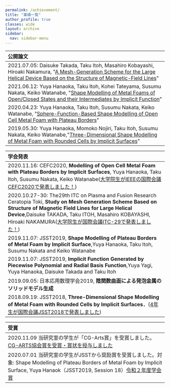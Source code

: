 ```yaml
---
permalink: /achievement/
title: "業績一覧"
author_profile: true
classes: wide
layout: archive
sidebar:
  nav: sidebar-menu
---
```


| 公開論文                                                                                                                                                                                                                                                      |
| :------------------------------------------------------------------------------------------------------------------------------------------------------------------------------------------------------------------------------------------------------------ |
| 2021.07.05: Daisuke Takada, Taku Itoh, Masahiro Kobayashi, Hiroaki Nakamura, "[A Mesh-Generation Scheme for the Large Helical Device Based on the Structure of Magnetic-Field Lines](http://www.jspf.or.jp/PFR/PFR_articles/pfr2021/pfr2021_16-2401086.html)" |
| 2021.06.12: Yuya Hanaoka, Taku Itoh, Kohei Tateyama, Susumu Nakata, Keiko Watanabe, "[Shape Modelling of Metal Foams of Open/Closed States and their Intermediates by Implicit Function](https://www.jstage.jst.go.jp/article/jasse/8/1/8_143/_article)"      |
| 2020.04.23: Yuya Hanaoka, Taku Itoh, Susumu Nakata, Keiko Watanabe, "[Sphere-Function-Based Shape Modelling of Open Cell Metal Foam with Plateau Borders](https://www.jstage.jst.go.jp/article/jasse/7/1/7_89/_article)"                                      |
| 2019.05.30: Yuya Hanaoka, Momoko Nojiri, Taku Itoh, Susumu Nakata, Keiko Watanabe,"[Three-Dimensional Shape Modelling of Metal Foam with Rounded Cells by Implicit Surfaces](https://www.jstage.jst.go.jp/article/jasse/6/1/6_195/_article)"                  |

| 学会発表                                                                                                                                                                                                                                                                                                                                                          |
| :---------------------------------------------------------------------------------------------------------------------------------------------------------------------------------------------------------------------------------------------------------------------------------------------------------------------------------------------------------------- |
| 2020.11.16: CEFC2020, **Modelling of Open Cell Metal Foam with Plateau Borders by Implicit Surfaces**, Yuya Hanaoka, Taku Itoh, Susumu Nakata, Keiko Watanabe([大学院生がIEEEの国際会議CEFC2020で発表しました！](http://www.su.cit.nihon-u.ac.jp/index.php/ja/newsarticle/254-ieee-cefc2020))                                                                     |
| 2020.10.27-30: The29th ITC on Plasma and Fusion Research Ceratopia Toki, **Study on Mesh Generation Scheme Based on Structure of Magnetic Field Lines for Large Helical Device**,Daisuke TAKADA, Taku ITOH, Masahiro KOBAYASHI, Hiroaki NAKAMURA([大学院生が国際会議ITC-29で発表しました！](http://www.su.cit.nihon-u.ac.jp/index.php/ja/newsarticle/253-itc-29)) |
| 2019.11.07: JSST2019, **Shape Modelling of Plateau Borders of Metal Foam by Implicit Surface**,Yuya Hanaoka, Taku Itoh, Susumu Nakata and Keiko Watanabe                                                                                                                                                                                                          |
| 2019.11.07: JSST2019, **Implicit Function Generated by Piecewise Polynomial and Radial Basis Function**,Yuya Yagi, Yuya Hanaoka, Daisuke Takada and Taku Itoh                                                                                                                                                                                                     |
| 2019.09.05: 日本応用数理学会2019, **陰関数曲面による発泡金属のソリッドモデル生成**                                                                                                                                                                                                                                                                                |
| 2018.09.19: JSST2018, **Three-Dimensional Shape Modelling of Metal Foam with Rounded Cells by Implicit Surfaces．**([4年生が国際会議JSST2018で発表しました](http://www.su.cit.nihon-u.ac.jp/index.php/ja/185-4-jsst2018))                                                                                                                                         |

| 受賞                                                                                                                                                                                                                                           |
| :--------------------------------------------------------------------------------------------------------------------------------------------------------------------------------------------------------------------------------------------- |
| 2020.11.09 当研究室の学生が「CG-Arts賞」を受賞しました。[CG-ARTS協会賞を受賞・賞状を授与しました](http://www.su.cit.nihon-u.ac.jp/index.php/ja/newsarticle/249-cg-arts-2019)                                                                   |
| 2020.07.01 当研究室の学生がJSSTから奨励賞を受賞しました。対象: Shape Modelling of Plateau Borders of Metal Foam by Implicit Surface, Yuya Hanaok（JSST2019, Session 18）[令和２年度学会賞](https://www.jsst.jp/jsst_info/award/R02winner.html) |